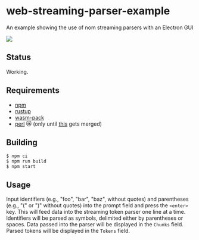 # web-streaming-parser-example

An example showing the use of nom streaming parsers with an Electron GUI

<img src="assets/screenshot.png" />

## Status

Working.

## Requirements

- [npm](https://nodejs.org/en/download/)
- [rustup](https://rustup.rs/)
- [wasm-pack](https://rustwasm.github.io/wasm-pack/)
- [perl](https://www.perl.org/get.html) 😿 (only until [this](https://github.com/rustwasm/wasm-bindgen/pull/1928) gets merged)

## Building

```
$ npm ci
$ npm run build
$ npm start
```

## Usage

Input identifiers (e.g., "foo", "bar", "baz", without quotes) and parentheses (e.g., "(" or ")" without quotes) into the prompt field and press the `<enter>` key. This will feed data into the streaming token parser one line at a time. Identifiers will be parsed as symbols, delimited either by parentheses or spaces. Data passed into the parser will be displayed in the `Chunks` field. Parsed tokens will be displayed in the `Tokens` field.